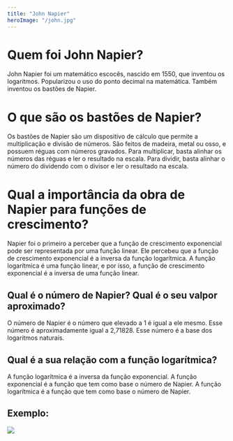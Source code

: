 ```yaml
---
title: "John Napier"
heroImage: "/john.jpg"
---
```


# Quem foi John Napier?

John Napier foi um matemático escocês, nascido em 1550, que inventou os logaritmos. Popularizou o uso do ponto decimal na matemática. Também inventou os bastões de Napier.

# O que são os bastões de Napier?

Os bastões de Napier são um dispositivo de cálculo que permite a multiplicação e divisão de números. São feitos de madeira, metal ou osso, e possuem réguas com números gravados. Para multiplicar, basta alinhar os números das réguas e ler o resultado na escala. Para dividir, basta alinhar o número do dividendo com o divisor e ler o resultado na escala.

# Qual a importância da obra de Napier para funções de crescimento?

Napier foi o primeiro a perceber que a função de crescimento exponencial pode ser representada por uma função linear. Ele percebeu que a função de crescimento exponencial é a inversa da função logarítmica. A função logarítmica é uma função linear, e por isso, a função de crescimento exponencial é a inversa de uma função linear.

## Qual é o número de Napier? Qual é o seu valpor aproximado?

O número de Napier é o número que elevado a 1 é igual a ele mesmo. Esse número é aproximadamente igual a 2,71828. Esse número é a base dos logaritmos naturais.

## Qual é a sua relação com a função logarítmica?

A função logarítmica é a inversa da função exponencial. A função exponencial é a função que tem como base o número de Napier. A função logarítmica é a função que tem como base o número de Napier.

## Exemplo:

<img src="/exemplo.png">
